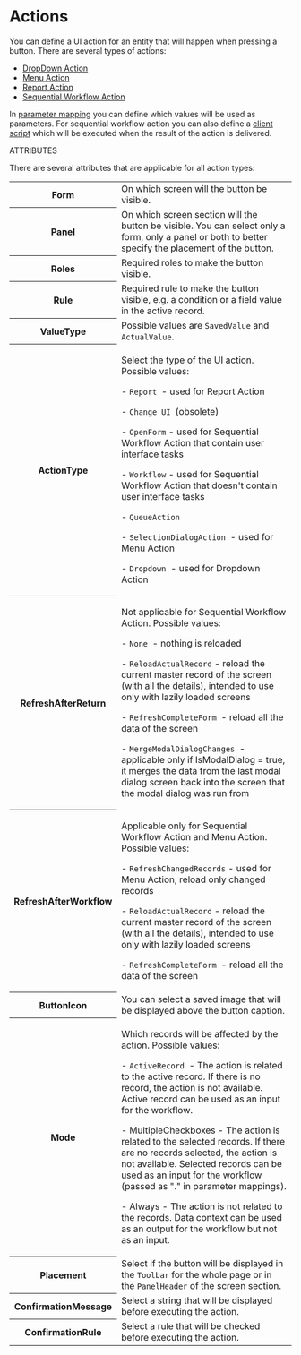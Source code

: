 # Actions

You can define a UI action for an entity that will happen when pressing a button. There are several types of actions:

-   [DropDown Action](/t/DropDown-Action)
-   [Menu Action](/t/Menu-Action)
-   [Report Action](/t/Report-Action)
-   [Sequential Workflow Action](/t/Sequential-Workflow-Action)

In [parameter mapping](/t/Action-Parameter-Mapping) you can define which values will be used as parameters. For sequential workflow action you can also define a [client script](/t/Client-Script) which will be executed when the result of the action is delivered.

ATTRIBUTES

There are several attributes that are applicable for all action types:

<table class="confluenceTable">
<tbody>
<tr class="odd">
<th class="confluenceTh">Form</th>
<td class="confluenceTd">On which screen will the button be visible.</td>
</tr>
<tr class="even">
<th class="confluenceTh">Panel</th>
<td class="confluenceTd">On which screen section will the button be visible. You can select only a form, only a panel or both to better specify the placement of the button.</td>
</tr>
<tr class="odd">
<th class="confluenceTh">Roles</th>
<td class="confluenceTd">Required roles to make the button visible.</td>
</tr>
<tr class="even">
<th class="confluenceTh">Rule</th>
<td class="confluenceTd">Required rule to make the button visible, e.g. a condition or a field value in the active record.</td>
</tr>
<tr class="odd">
<th class="confluenceTh">ValueType</th>
<td class="confluenceTd">Possible values are <code>SavedValue</code> and <code>ActualValue</code>.</td>
</tr>
<tr class="even">
<th class="confluenceTh">ActionType</th>
<td class="confluenceTd"><p>Select the type of the UI action. Possible values:</p>
<p>- <code>Report </code>- used for Report Action</p>
<p>- <code>Change UI </code>(obsolete)</p>
<p>- <code>OpenForm</code> - used for Sequential Workflow Action that contain user interface tasks</p>
<p>- <code>Workflow</code> - used for Sequential Workflow Action that doesn't contain user interface tasks</p>
<p>- <code>QueueAction</code></p>
<p>- <code>SelectionDialogAction </code>- used for Menu Action</p>
<p>- <code>Dropdown </code>- used for Dropdown Action</p></td>
</tr>
<tr class="odd">
<th class="confluenceTh">RefreshAfterReturn</th>
<td class="confluenceTd"><p>Not applicable for Sequential Workflow Action. Possible values:</p>
<p>- <code>None </code>- nothing is reloaded</p>
<p>- <code>ReloadActualRecord</code> - reload the current master record of the screen (with all the details), intended to use only with lazily loaded screens</p>
<p>- <code>RefreshCompleteForm </code>- reload all the data of the screen</p>
<p>- <code>MergeModalDialogChanges </code>- applicable only if IsModalDialog = true, it merges the data from the last modal dialog screen back into the screen that the modal dialog was run from</p></td>
</tr>
<tr class="even">
<th class="confluenceTh">RefreshAfterWorkflow</th>
<td class="confluenceTd"><p>Applicable only for Sequential Workflow Action and Menu Action. Possible values:</p>
<p>- <code>RefreshChangedRecords</code> - used for Menu Action, reload only changed records</p>
<p>- <code>ReloadActualRecord</code> - reload the current master record of the screen (with all the details), intended to use only with lazily loaded screens</p>
<p>- <code>RefreshCompleteForm </code>- reload all the data of the screen</p></td>
</tr>
<tr class="odd">
<th class="confluenceTh">ButtonIcon</th>
<td class="confluenceTd">You can select a saved image that will be displayed above the button caption.</td>
</tr>
<tr class="even">
<th class="confluenceTh">Mode</th>
<td class="confluenceTd"><p>Which records will be affected by the action. Possible values:</p>
<p>- <code>ActiveRecord </code>- The action is related to the active record. If there is no record, the action is not available. Active record can be used as an input for the workflow.</p>
<p>- MultipleCheckboxes - The action is related to the selected records. If there are no records selected, the action is not available. Selected records can be used as an input for the workflow (passed as "." in parameter mappings).</p>
<p>- Always - The action is not related to the records. Data context can be used as an output for the workflow but not as an input.</p></td>
</tr>
<tr class="odd">
<th class="confluenceTh">Placement</th>
<td class="confluenceTd">Select if the button will be displayed in the <code>Toolbar</code> for the whole page or in the <code>PanelHeader</code> of the screen section.</td>
</tr>
<tr class="even">
<th class="confluenceTh">ConfirmationMessage</th>
<td class="confluenceTd">Select a string that will be displayed before executing the action.</td>
</tr>
<tr class="odd">
<th class="confluenceTh">ConfirmationRule</th>
<td class="confluenceTd">Select a rule that will be checked before executing the action.</td>
</tr>
</tbody>
</table>
